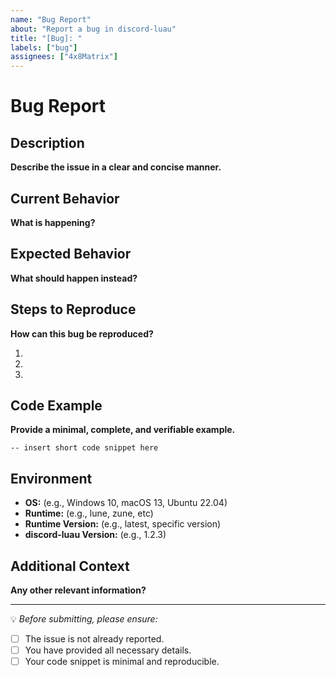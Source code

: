 ```yaml
---
name: "Bug Report"
about: "Report a bug in discord-luau"
title: "[Bug]: "
labels: ["bug"]
assignees: ["4x8Matrix"]
---
```


# Bug Report

## Description
**Describe the issue in a clear and concise manner.**  
<!-- A short summary of what the bug is. -->

## Current Behavior
**What is happening?**  
<!-- Describe how the bug manifests. -->

## Expected Behavior
**What should happen instead?**  
<!-- Describe what the expected behavior would be. -->

## Steps to Reproduce
**How can this bug be reproduced?**  
<!-- Provide step-by-step instructions to reproduce the issue. -->

1. 
2. 
3. 

## Code Example
**Provide a minimal, complete, and verifiable example.**  
<!-- If applicable, include code snippets or a link to a minimal reproduction. -->

```luau
-- insert short code snippet here
```

## Environment
<!-- Fill in as many details as possible. -->
- **OS:** (e.g., Windows 10, macOS 13, Ubuntu 22.04)
- **Runtime:** (e.g., lune, zune, etc)
- **Runtime Version:** (e.g., latest, specific version)
- **discord-luau Version:** (e.g., 1.2.3)

## Additional Context
**Any other relevant information?**  
<!-- Related issues, suggestions, possible solutions, external links, etc. -->

---

💡 *Before submitting, please ensure:*
- [ ] The issue is not already reported.
- [ ] You have provided all necessary details.
- [ ] Your code snippet is minimal and reproducible.